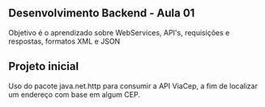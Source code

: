 ## Desenvolvimento Backend - Aula 01

Objetivo é o aprendizado sobre WebServices, API's, requisições e respostas, formatos XML e JSON

## Projeto inicial

Uso do pacote java.net.http para consumir a API ViaCep, a fim de localizar um endereço com base em algum CEP.
